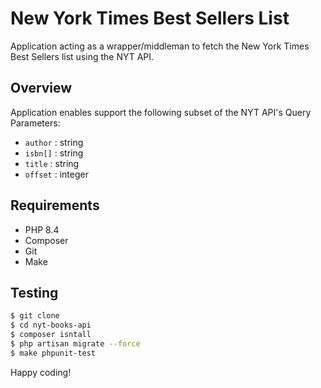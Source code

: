 # New York Times Best Sellers List

Application acting as a wrapper/middleman to fetch the New York Times Best Sellers list using the NYT API.

## Overview

Application enables support the following subset of the NYT API's Query Parameters:

- `author` : string
- `isbn[]` : string
- `title` : string
- `offset` : integer

## Requirements

- PHP 8.4
- Composer
- Git
- Make

## Testing

```bash
$ git clone
$ cd nyt-books-api
$ composer isntall
$ php artisan migrate --force
$ make phpunit-test
```

Happy coding!
